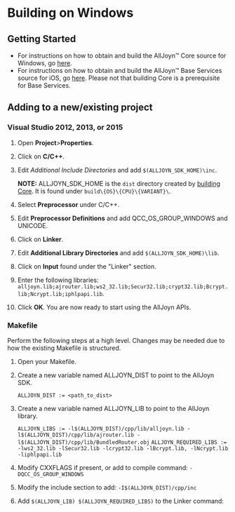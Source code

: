 # Building on Windows

## Getting Started

* For instructions on how to obtain and build the AllJoyn&trade; Core source for Windows, go [here][core].
* For instructions on how to obtain and build the AllJoyn&trade; Base Services source for iOS, go [here][base]. Please not that building Core is a prerequisite for Base Services.

## Adding to a new/existing project
### Visual Studio 2012, 2013, or 2015
1. Open **Project**>**Properties**.

2. Click on **C/C++**.

3. Edit *Additional Include Directories* and add `$(ALLJOYN_SDK_HOME)\inc`.

   **NOTE:** ALLJOYN_SDK_HOME is the `dist` directory created by [building Core][core]. It is found under `build\{OS}\{CPU}\{VARIANT}\`.

4. Select **Preprocessor** under C/C++.

5. Edit **Preprocessor Definitions** and add QCC_OS_GROUP_WINDOWS and UNICODE.

6. Click on **Linker**.

7. Edit **Additional Library Directories** and add `$(ALLJOYN_SDK_HOME)\lib`.

8. Click on **Input** found under the "Linker" section.

9. Enter the following libraries: `alljoyn.lib;ajrouter.lib;ws2_32.lib;Secur32.lib;crypt32.lib;Bcrypt.lib;Ncrypt.lib;iphlpapi.lib`.
    
10. Click **OK**.  You are now ready to start using the AllJoyn APIs.


### Makefile

Perform the following steps at a high level. Changes may be needed due to how the existing Makefile is structured.

1. Open your Makefile.
2. Create a new variable named ALLJOYN_DIST to point to the AllJoyn SDK.
    
    `ALLJOYN_DIST := <path_to_dist>`

3. Create a new variable named ALLJOYN_LIB to point to the AllJoyn library.

    `ALLJOYN_LIBS := -l$(ALLJOYN_DIST)/cpp/lib/alljoyn.lib -l$(ALLJOYN_DIST)/cpp/lib/ajrouter.lib -l$(ALLJOYN_DIST)/cpp/lib/BundledRouter.obj`
    `ALLJOYN_REQUIRED_LIBS := -lws2_32.lib -lSecur32.lib -lcrypt32.lib -lBcrypt.lib, -lNcrypt.lib -liphlpapi.lib`

4. Modify CXXFLAGS if present, or add to compile command: `-DQCC_OS_GROUP_WINDOWS`

5. Modify the include section to add: `-I$(ALLJOYN_DIST)/cpp/inc`

6. Add `$(ALLJOYN_LIB) $(ALLJOYN_REQUIRED_LIBS)` to the Linker command:

[core]: /develop/building/windows/build-source
[base]: /develop/building/windows/build-base
